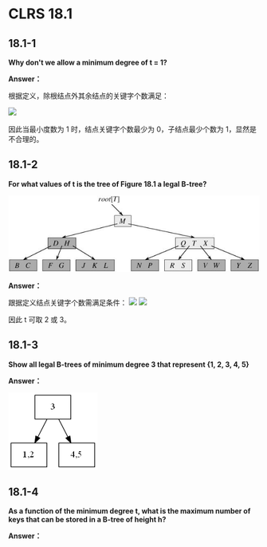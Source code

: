 # CLRS 18.1

## 18.1-1

**Why don't we allow a minimum degree of t = 1?**

**Answer：**

根据定义，除根结点外其余结点的关键字个数满足：

![](http://latex.codecogs.com/gif.latex?2t-1%20\ge%20x\ge%20t-1)

因此当最小度数为 1 时，结点关键字个数最少为 0，子结点最少个数为 1，显然是不合理的。

## 18.1-2

**For what values of t is the tree of Figure 18.1 a legal B-tree?**

![](https://github.com/MurphysL/Introduction-to-Algorithms/blob/master/src/C18/img/t18.1.jpg)

**Answer：**

跟据定义结点关键字个数需满足条件：
![](http://latex.codecogs.com/gif.latex?2%20\ge%20t-1)
![](http://latex.codecogs.com/gif.latex?2t-1%20\ge%203)

因此 t 可取 2 或 3。

## 18.1-3

**Show all legal B-trees of minimum degree 3 that represent {1, 2, 3, 4, 5}**

**Answer：**

![](https://github.com/MurphysL/Introduction-to-Algorithms/blob/master/src/C18/img/s18.1-3.png)

## 18.1-4

**As a function of the minimum degree t, what is the maximum number of keys that can be stored in a B-tree of height h?**

**Answer：**


